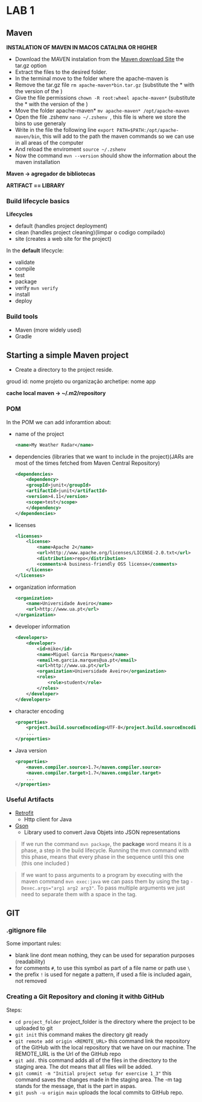 # LAB 1
## **Maven**
**INSTALATION OF MAVEN IN MACOS CATALINA OR HIGHER**

- Download the MAVEN instalation from the [Maven download Site](https://maven.apache.org/download.cgi) the tar.gz option
- Extract the files to the desired folder.
- In the terminal move to the folder where the apache-maven is
- Remove the tar.gz file `rm apache-maven*bin.tar.gz` (substitute the * with the version of the )
- Give the file permissions `chown -R root:wheel apache-maven*` (substitute the * with the version of the )
- Move the folder apache-maven* `mv apache-maven* /opt/apache-maven`
- Open the file .zshenv `nano ~/.zshenv `, this file is where we store the bins to use generaly
- Write in the file the following line `export PATH=$PATH:/opt/apache-maven/bin`, this will add to the path the maven commands so we can use in all areas of the computer
- And reload the enviroment `source ~/.zshenv `
- Now the command `mvn --version` should show the information about the maven installation

**Maven -> agregador de bibliotecas**

**ARTIFACT == LIBRARY**

### Build lifecycle basics

**Lifecycles** 
- default (handles project deployment)
- clean (handles project cleaning)(limpar o codigo compilado)
- site (creates a web site for the project)

In the **default** lifecycle:
- validate 
- compile
- test
- package
- verify `mvn verify`
- install 
- deploy


### Build tools

- Maven (more widely used)
- Gradle

## Starting a simple Maven project 

- Create a directory to the project reside.

groud id: nome projeto ou organização
archetipe: nome app

**cache local maven -> ~/.m2/repository**

### POM

In the POM we can add inforamtion about:
- name of the project 

    ```xml 
    <name>My Weather Radar</name>
    ```
- dependencies (libraries that we want to include in the project)(JARs are most of the times fetched from Maven Central Repository)

    ```xml
    <dependencies>
        <dependency>
        <groupId>junit</groupId>
        <artifactId>junit</artifactId>
        <version>4.11</version>
        <scope>test</scope>
        </dependency>
    </dependencies>    
    ```

- licenses

    ``` xml
    <licenses>
        <license>
            <name>Apache 2</name>
            <url>http://www.apache.org/licenses/LICENSE-2.0.txt</url>
            <distribution>repo</distribution>
            <comments>A business-friendly OSS license</comments>
        </license>
    </licenses>
    ```
- organization information

    ```xml
    <organization>
        <name>Universidade Aveiro</name>
        <url>http://www.ua.pt</url>
    </organization>
    ```
- developer information

    ``` xml
    <developers>
        <developer>
            <id>mike</id>
            <name>Miguel Garcia Marques</name>
            <email>m.garcia.marques@ua.pt</email>
            <url>http://www.ua.pt</url>
            <organization>Universidade Aveiro</organization>
            <roles>
                <role>student</role>
            </roles>
        </developer>
    </developers>    
    ```
- character encoding
    ```xml
    <properties>
        <project.build.sourceEncoding>UTF-8</project.build.sourceEncoding>
        ...
    </properties>
    ```
- Java version
    ```xml
    <properties>
        <maven.compiler.source>1.7</maven.compiler.source>
        <maven.compiler.target>1.7</maven.compiler.target>
        ...
    </properties>
    ```

### Useful Artifacts

- [Retrofit](https://square.github.io/retrofit/)
    - Http client for Java
- [Gson](https://github.com/google/gson)
    - Library used to convert Java Objets into JSON representations


> If we run the command `mvn package`, the **package** word means it is a phase, a step in the build lifecycle. Running the mvn command with this phase, means that every phase in the sequence until this one (this one included )
<!-- http://api.ipma.pt/open-data/forecast/meteorology/cities/daily/1010500.json  -->


> If we want to pass arguments to a program by executing with the maven command `mvn exec:java` we can pass them by using the tag `-Dexec.args="arg1 arg2 arg3"`. To pass multiple arguments we just need to separate them with a space in the tag.


## **GIT**

### .gitignore file

Some important rules:
- blank line dont mean nothing, they can be used for separation purposes (readability)
- for comments `#`, to use this symbol as part of a file name or path use `\`
- the prefix `!` is used for negate a pattern, if used a file is included again, not removed

### Creating a Git Repository and cloning it withb GitHub

Steps:
- `cd project_folder` project_folder is the directory where the project to be uploaded to git
- `git init` this command makes the directory git ready
- `git remote add origin <REMOTE_URL>` this command link the repository of the GitHub with the local repository that we have on our machine. The REMOTE_URL is the Url of the GitHub repo
- `git add.` this command adds all of the files in the directory to the staging area. The dot means that all files will be added.
- `git commit -m "Initial project setup for exercise 1_3"` this command saves the changes made in the staging area. The -m tag stands for the message, that is the part in aspas.
- `git push -u origin main` uploads the local commits to GitHub repo. 